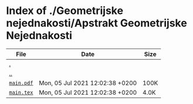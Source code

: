 # Index of ./Geometrijske nejednakosti/Apstrakt Geometrijske Nejednakosti

File | Date | Size
--- | --- | ---
[.](.) | |
[..](..) | |
[`main.pdf`](main.pdf) | Mon, 05 Jul 2021 12:02:38 +0200 | 100K
[`main.tex`](main.tex) | Mon, 05 Jul 2021 12:02:38 +0200 | 4.0K
